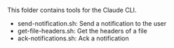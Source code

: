 This folder contains tools for the Claude CLI.

- send-notification.sh: Send a notification to the user
- get-file-headers.sh: Get the headers of a file
- ack-notifications.sh: Ack a notification


